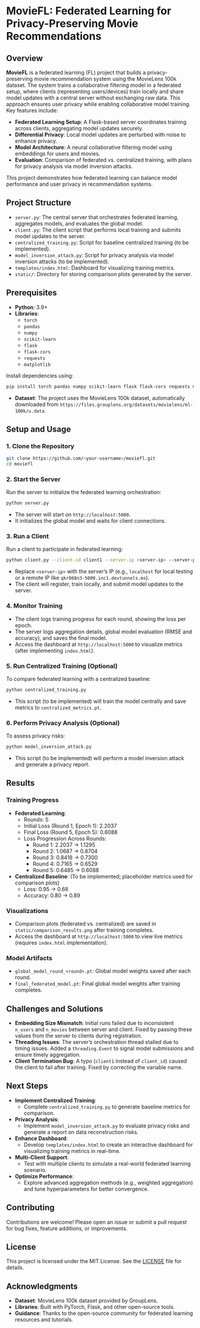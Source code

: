 # MovieFL: Federated Learning for Privacy-Preserving Movie Recommendations

## Overview

**MovieFL** is a federated learning (FL) project that builds a privacy-preserving movie recommendation system using the MovieLens 100k dataset. The system trains a collaborative filtering model in a federated setup, where clients (representing users/devices) train locally and share model updates with a central server without exchanging raw data. This approach ensures user privacy while enabling collaborative model training. Key features include:

- **Federated Learning Setup**: A Flask-based server coordinates training across clients, aggregating model updates securely.
- **Differential Privacy**: Local model updates are perturbed with noise to enhance privacy.
- **Model Architecture**: A neural collaborative filtering model using embeddings for users and movies.
- **Evaluation**: Comparison of federated vs. centralized training, with plans for privacy analysis via model inversion attacks.

This project demonstrates how federated learning can balance model performance and user privacy in recommendation systems.

## Project Structure

- `server.py`: The central server that orchestrates federated learning, aggregates models, and evaluates the global model.
- `client.py`: The client script that performs local training and submits model updates to the server.
- `centralized_training.py`: Script for baseline centralized training (to be implemented).
- `model_inversion_attack.py`: Script for privacy analysis via model inversion attacks (to be implemented).
- `templates/index.html`: Dashboard for visualizing training metrics.
- `static/`: Directory for storing comparison plots generated by the server.

## Prerequisites

- **Python**: 3.9+
- **Libraries**:
  - `torch`
  - `pandas`
  - `numpy`
  - `scikit-learn`
  - `flask`
  - `flask-cors`
  - `requests`
  - `matplotlib`
  
Install dependencies using:
```bash
pip install torch pandas numpy scikit-learn flask flask-cors requests matplotlib
```

- **Dataset**: The project uses the MovieLens 100k dataset, automatically downloaded from `https://files.grouplens.org/datasets/movielens/ml-100k/u.data`.

## Setup and Usage

### 1. Clone the Repository
```bash
git clone https://github.com/<your-username>/moviefl.git
cd moviefl
```

### 2. Start the Server
Run the server to initialize the federated learning orchestration:
```bash
python server.py
```
- The server will start on `http://localhost:5000`.
- It initializes the global model and waits for client connections.

### 3. Run a Client
Run a client to participate in federated learning:
```bash
python client.py --client-id client1 --server-ip <server-ip> --server-port 5000
```
- Replace `<server-ip>` with the server’s IP (e.g., `localhost` for local testing or a remote IP like `qkr068n3-5000.inc1.devtunnels.ms`).
- The client will register, train locally, and submit model updates to the server.

### 4. Monitor Training
- The client logs training progress for each round, showing the loss per epoch.
- The server logs aggregation details, global model evaluation (RMSE and accuracy), and saves the final model.
- Access the dashboard at `http://localhost:5000` to visualize metrics (after implementing `index.html`).

### 5. Run Centralized Training (Optional)
To compare federated learning with a centralized baseline:
```bash
python centralized_training.py
```
- This script (to be implemented) will train the model centrally and save metrics to `centralized_metrics.pt`.

### 6. Perform Privacy Analysis (Optional)
To assess privacy risks:
```bash
python model_inversion_attack.py
```
- This script (to be implemented) will perform a model inversion attack and generate a privacy report.

## Results

### Training Progress
- **Federated Learning**:
  - Rounds: 5
  - Initial Loss (Round 1, Epoch 1): 2.2037
  - Final Loss (Round 5, Epoch 5): 0.6088
  - Loss Progression Across Rounds:
    - Round 1: 2.2037 → 1.1295
    - Round 2: 1.0687 → 0.8704
    - Round 3: 0.8418 → 0.7300
    - Round 4: 0.7165 → 0.6529
    - Round 5: 0.6485 → 0.6088
- **Centralized Baseline**: (To be implemented; placeholder metrics used for comparison plots)
  - Loss: 0.95 → 0.68
  - Accuracy: 0.80 → 0.89

### Visualizations
- Comparison plots (federated vs. centralized) are saved in `static/comparison_results.png` after training completes.
- Access the dashboard at `http://localhost:5000` to view live metrics (requires `index.html` implementation).

### Model Artifacts
- `global_model_round_<round>.pt`: Global model weights saved after each round.
- `final_federated_model.pt`: Final global model weights after training completes.

## Challenges and Solutions

- **Embedding Size Mismatch**: Initial runs failed due to inconsistent `n_users` and `n_movies` between server and client. Fixed by passing these values from the server to clients during registration.
- **Threading Issues**: The server’s orchestration thread stalled due to timing issues. Added a `threading.Event` to signal model submissions and ensure timely aggregation.
- **Client Termination Bug**: A typo (`client1` instead of `client_id`) caused the client to fail after training. Fixed by correcting the variable name.

## Next Steps

- **Implement Centralized Training**:
  - Complete `centralized_training.py` to generate baseline metrics for comparison.
- **Privacy Analysis**:
  - Implement `model_inversion_attack.py` to evaluate privacy risks and generate a report on data reconstruction risks.
- **Enhance Dashboard**:
  - Develop `templates/index.html` to create an interactive dashboard for visualizing training metrics in real-time.
- **Multi-Client Support**:
  - Test with multiple clients to simulate a real-world federated learning scenario.
- **Optimize Performance**:
  - Explore advanced aggregation methods (e.g., weighted aggregation) and tune hyperparameters for better convergence.

## Contributing

Contributions are welcome! Please open an issue or submit a pull request for bug fixes, feature additions, or improvements.

## License

This project is licensed under the MIT License. See the [LICENSE](LICENSE) file for details.

## Acknowledgments

- **Dataset**: MovieLens 100k dataset provided by GroupLens.
- **Libraries**: Built with PyTorch, Flask, and other open-source tools.
- **Guidance**: Thanks to the open-source community for federated learning resources and tutorials.